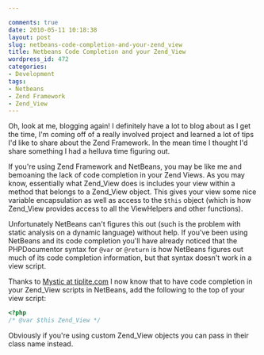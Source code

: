 ```yaml
---

comments: true
date: 2010-05-11 10:18:38
layout: post
slug: netbeans-code-completion-and-your-zend_view
title: Netbeans Code Completion and your Zend_View
wordpress_id: 472
categories:
- Development
tags:
- Netbeans
- Zend Framework
- Zend_View
---
```


Oh, look at me, blogging again! I definitely have a lot to blog about as I get the time, I'm coming off of a really involved project and learned a lot of tips I'd like to share about the Zend Framework. In the mean time I thought I'd share something I had a helluva time figuring out.

If you're using Zend Framework and NetBeans, you may be like me and bemoaning the lack of code completion in your Zend Views. As you may know, essentially what Zend_View does is includes your view within a method that belongs to a Zend_View object. This gives your view some nice variable encapsulation as well as access to the `$this` object (which is how Zend_View provides access to all the ViewHelpers and other functions).

Unfortunately NetBeans can't figures this out (such is the problem with static analysis on a dynamic language) without help. If you've been using NetBeans and its code completion you'll have already noticed that the PHPDocumentor syntax for `@var` or `@return` is how NetBeans figures out much of its code completion information, but that syntax doesn't work in a view script.

Thanks to [Mystic at tiplite.com](http://www.tiplite.com/useful-netbeans-6-8-php-tips/) I now know that to have code completion in your Zend_View scripts in NetBeans, add the following to the top of your view script:


```php
<?php
/* @var $this Zend_View */

```


Obviously if you're using custom Zend_View objects you can pass in their class name instead.
